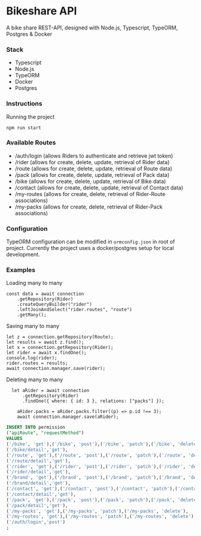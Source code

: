 # Bikeshare API

A bike share REST-API, designed with Node.js, Typescript, TypeORM, Postgres & Docker

### Stack

- Typescript
- Node.js
- TypeORM
- Docker
- Postgres

### Instructions

Running the project

```
npm run start
```

### Available Routes

- /auth/login (allows Riders to authenticate and retrieve jwt token)
- /rider (allows for create, delete, update, retrieval of Rider data)
- /route (allows for create, delete, update, retrieval of Route data)
- /pack (allows for create, delete, update, retrieval of Pack data)
- /bike (allows for create, delete, update, retrieval of Bike data)
- /contact (allows for create, delete, update, retrieval of Contact data)
- /my-routes (allows for create, delete, retrieval of Rider-Route associations)
- /my-packs (allows for create, delete, retrieval of Rider-Pack associations)

### Configuration

TypeORM configuration can be modified in `ormconfig.json` in root of project. Currently the project uses a docker/postgres setup for local development.

### Examples

Loading many to many

```
const data = await connection
    .getRepository(Rider)
    .createQueryBuilder("rider")
    .leftJoinAndSelect("rider.routes", "route")
    .getMany();
```

Saving many to many

```
let z = connection.getRepository(Route);
let results = await z.find();
let x = connection.getRepository(Rider);
let rider = await x.findOne();
console.log(rider);
rider.routes = results;
await connection.manager.save(rider);

```

Deleting many to many

```
  let aRider = await connection
      .getRepository(Rider)
      .findOne({ where: { id: 3 }, relations: ["packs"] });

    aRider.packs = aRider.packs.filter((p) => p.id !== 3);
    await connection.manager.save(aRider);
```

```sql
INSERT INTO permission
("apiRoute", "requestMethod")
VALUES
('/bike', 'get'),('/bike', 'post'),('/bike', 'patch'),('/bike', 'delete'),
('/bike/detail','get'),
('/route', 'get'),('/route', 'post'),('/route', 'patch'),('/route', 'delete'),
('/route/detail','get'),
('/rider', 'get'),('/rider', 'post'),('/rider', 'patch'),('/rider', 'delete'),
('/rider/detail','get'),
('/brand', 'get'),('/brand', 'post'),('/brand', 'patch'),('/brand', 'delete'),
('/brand/detail','get'),
('/contact', 'get'),('/contact', 'post'),('/contact', 'patch'),('/contact', 'delete'),
('/contact/detail','get'),
('/pack', 'get'),('/pack', 'post'),('/pack', 'patch'),('/pack', 'delete'),
('/pack/detail','get'),
('/my-packs', 'get'),('/my-packs', 'patch'),('/my-packs', 'delete'),
('/my-routes', 'get'),('/my-routes', 'patch'),('/my-routes', 'delete'),
('/auth/login','post')
;
```

